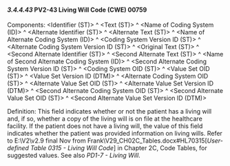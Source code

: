 #### *3.4.4.43* PV2-43 Living Will Code (CWE) 00759

Components: &lt;Identifier (ST)> ^ &lt;Text (ST)> ^ &lt;Name of Coding System (ID)> ^ &lt;Alternate Identifier (ST)> ^ &lt;Alternate Text (ST)> ^ &lt;Name of Alternate Coding System (ID)> ^ &lt;Coding System Version ID (ST)> ^ &lt;Alternate Coding System Version ID (ST)> ^ &lt;Original Text (ST)> ^ &lt;Second Alternate Identifier (ST)> ^ &lt;Second Alternate Text (ST)> ^ &lt;Name of Second Alternate Coding System (ID)> ^ &lt;Second Alternate Coding System Version ID (ST)> ^ &lt;Coding System OID (ST)> ^ &lt;Value Set OID (ST)> ^ &lt;Value Set Version ID (DTM)> ^ &lt;Alternate Coding System OID (ST)> ^ &lt;Alternate Value Set OID (ST)> ^ &lt;Alternate Value Set Version ID (DTM)> ^ &lt;Second Alternate Coding System OID (ST)> ^ &lt;Second Alternate Value Set OID (ST)> ^ &lt;Second Alternate Value Set Version ID (DTM)>

Definition: This field indicates whether or not the patient has a living will and, if so, whether a copy of the living will is on file at the healthcare facility. If the patient does not have a living will, the value of this field indicates whether the patient was provided information on living wills. Refer to E:\\V2\\v2.9 final Nov from Frank\\V29_CH02C_Tables.docx#HL70315[_User-defined Table 0315 - Living Will Code_] in Chapter 2C, Code Tables, for suggested values. See also _PD1-7 - Living Will_.
